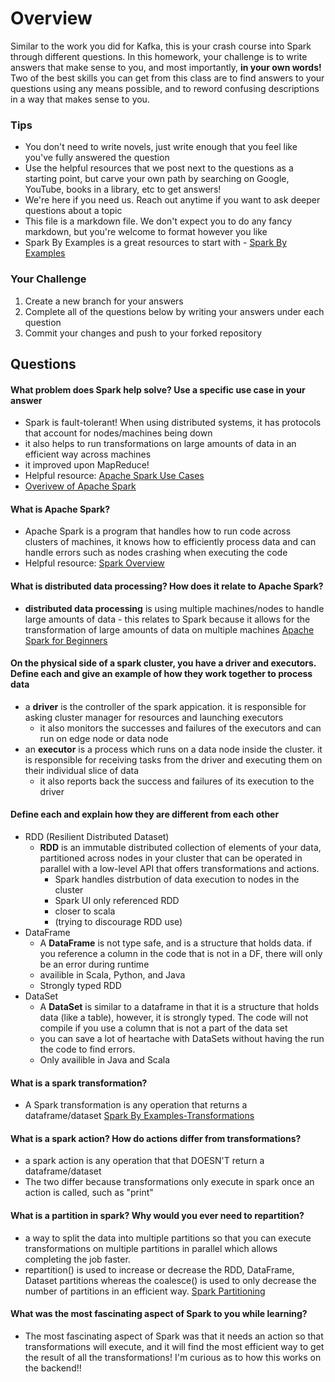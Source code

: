 # Overview

Similar to the work you did for Kafka, this is your crash course into Spark through different questions. In this homework, your
challenge is to write answers that make sense to you, and most importantly, **in your own words!**
Two of the best skills you can get from this class are to find answers to your questions using any means possible, and to
reword confusing descriptions in a way that makes sense to you. 

### Tips
* You don't need to write novels, just write enough that you feel like you've fully answered the question
* Use the helpful resources that we post next to the questions as a starting point, but carve your own path by searching on Google, YouTube, books in a library, etc to get answers!
* We're here if you need us. Reach out anytime if you want to ask deeper questions about a topic 
* This file is a markdown file. We don't expect you to do any fancy markdown, but you're welcome to format however you like
* Spark By Examples is a great resources to start with - [Spark By Examples](https://sparkbyexamples.com/)

### Your Challenge
1. Create a new branch for your answers 
2. Complete all of the questions below by writing your answers under each question
3. Commit your changes and push to your forked repository

## Questions
#### What problem does Spark help solve? Use a specific use case in your answer 
* Spark is fault-tolerant! When using distributed systems, it has protocols that account for nodes/machines being down
* it also helps to run transformations on large amounts of data in an efficient way across machines
* it improved upon MapReduce!
* Helpful resource: [Apache Spark Use Cases](https://www.toptal.com/spark/introduction-to-apache-spark)
* [Overivew of Apache Spark](https://www.youtube.com/watch?v=znBa13Earms&t=42s)

#### What is Apache Spark?
* Apache Spark is a program that handles how to run code across clusters of machines, it knows how to efficiently process data and can handle errors such as nodes crashing when executing the code 
* Helpful resource: [Spark Overview](https://www.youtube.com/watch?v=ymtq8yjmD9I) 

#### What is distributed data processing? How does it relate to Apache Spark?  
* **distributed data processing** is using multiple machines/nodes to handle large amounts of data - this relates to Spark because it allows for the transformation of large amounts of data on multiple machines
[Apache Spark for Beginners](https://medium.com/@aristo_alex/apache-spark-for-beginners-d3b3791e259e)

#### On the physical side of a spark cluster, you have a driver and executors. Define each and give an example of how they work together to process data
* a **driver** is the controller of the spark appication. it is responsible for asking cluster manager for resources and launching executors
  * it also monitors the successes and failures of the executors and can run on edge node or data node
* an **executor** is a process which runs on a data node inside the cluster. it is responsible for receiving tasks from the driver and executing them on their individual slice of data
  * it also reports back the success and failures of its execution to the driver

#### Define each and explain how they are different from each other 
* RDD (Resilient Distributed Dataset)
  * **RDD** is an immutable distributed collection of elements of your data, partitioned across nodes in your cluster that can be operated in parallel with a low-level API that offers transformations and actions.
    * Spark handles distrbution of data execution to nodes in the cluster
    * Spark UI only referenced RDD
    * closer to scala
    * (trying to discourage RDD use)
* DataFrame
  * A **DataFrame** is not type safe, and is a structure that holds data. if you reference a column in the code that is not in a DF, there will only be an error during runtime
  * availible in Scala, Python, and Java
  * Strongly typed RDD
* DataSet
  * A **DataSet** is similar to a dataframe in that it is a structure that holds data (like a table), however, it is strongly typed. The code will not compile if you use a column that is not a part of the data set
  * you can save a lot of heartache with DataSets without having the run the code to find errors.
  * Only availible in Java and Scala

#### What is a spark transformation?
* A Spark transformation is any operation that returns a dataframe/dataset
[Spark By Examples-Transformations](https://sparkbyexamples.com/apache-spark-rdd/spark-rdd-transformations/)

#### What is a spark action? How do actions differ from transformations? 
* a spark action is any operation that that DOESN'T return a dataframe/dataset
* The two differ because transformations only execute in spark once an action is called, such as "print"

#### What is a partition in spark? Why would you ever need to repartition? 
* a way to split the data into multiple partitions so that you can execute transformations on multiple partitions in parallel which allows completing the job faster.
* repartition() is used to increase or decrease the RDD, DataFrame, Dataset partitions whereas the coalesce() is used to only decrease the number of partitions in an efficient way.
[Spark Partitioning](https://sparkbyexamples.com/spark/spark-repartition-vs-coalesce/)

#### What was the most fascinating aspect of Spark to you while learning? 
* The most fascinating aspect of Spark was that it needs an action so that transformations will execute, and it will find the most efficient way to get the result of all the transformations! I'm curious as to how this works on the backend!!
